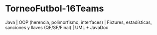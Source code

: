 # TorneoFutbol-16Teams
Java | OOP (herencia, polimorfismo, interfaces) | Fixtures, estadísticas, sanciones y llaves (QF/SF/Final) | UML + JavaDoc

